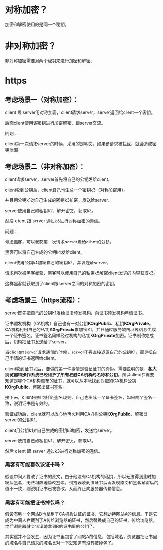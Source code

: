 # 对称加密？

加密和解密使用的是同一个秘钥。

# 非对称加密？

非对称加密需要用两个秘钥来进行加密和解密。

# https

## 考虑场景一（对称加密）：

client 跟 server用对称加密，client请求server，server返回给client一个密钥。

后面client使用该密钥进行加密解密，跟server交流。

问题：

client第一次请求server的时候，采用的是明文。如果该请求被拦截，就会造成密钥泄漏。



## 考虑场景二（非对称加密）：

client请求server，server首先将自己的公钥发给client。

client收到公钥后，client自己也生成一个密钥k3（对称加密用）。

并且用公钥k1对自己生成的密钥k3加密，发送给server。

server使用自己的私钥k2，解开密文，获取k3。

然后 client 跟 server 通过k3进行对称加密的通信。

问题：

考虑黑客，可以截获第一次请求server发给client的公钥。

黑客可以将自己生成的公钥k4发给client。

client使用公钥k4加密自己的密钥k3。并发送给server。

请求再次被黑客截获，黑客可以使用自己的私钥k5解密client发送的内容获取k3。

这样黑客就获取到了client跟server之间的对称加密的密钥。



## 考虑场景三（https流程）：

server首先把自己的公钥K1发给证书颁发机构，向证书颁发机构申请证书。

证书颁发机构（CA机构）自己也有一对公钥**KOrgPublic**、私钥**KOrgPrivate**。CA机构利用自己的私钥**KOrgPrivate**来加密K1，并且通过服务端网址等信息生成一个证书签名，证书签名同样经过机构的私钥**KOrgPrivate**加密。证书制作完成后，机构把证书发送给了server。

当client向server请求通信的时候，server不再直接返回自己的公钥K1，而是把自己申请的证书返回给client。

client收到证书以后，要做的第一件事情是验证证书的真伪。需要说明的是，**各大浏览器和操作系统已经维护了所有权威CA机构的名称和公钥**。所以client只需要知道是哪个CA机构颁布的证书，就可以从本地找到对应的CA机构公钥**KOrgPublic**，解密出证书签名。

接下来，client按照同样的签名规则，自己也生成一个证书签名，如果两个签名一致，说明证书是有效的。

验证成功后，client就可以放心地再次利用CA机构公钥**KOrgPublic**，解密出server的公钥K1。

client用公钥k1对自己生成的密钥k3加密，发送给server。

server使用自己的私钥k2，解开密文，获取k3。

然后 client 跟 server 通过k3进行对称加密的通信。

### 黑客有可能篡改该证书吗？

假设中间人篡改了证书的原文，由于他没有CA机构的私钥，所以无法得到此时加密后签名，无法相应地篡改签名。浏览器收到该证书后会发现原文和签名解密后的值不一致，则说明证书已被篡改，从而终止向服务器传输信息。

### 黑客有可能把证书掉包吗？

假设有另一个网站B也拿到了CA机构认证的证书，它想劫持网站A的信息。于是它成为中间人拦截到了A传给浏览器的证书，然后替换成自己的证书，传给浏览器，之后浏览器就会错误地拿到B的证书里的公钥了。

其实这并不会发生，因为证书里包含了网站A的信息，包括域名，浏览器把证书里的域名与自己请求的域名比对一下就知道有没有被掉包了。



